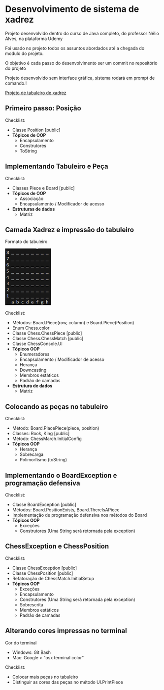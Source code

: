 # Desenvolvimento de sistema de xadrez

Projeto desenvolvido dentro do curso de Java completo, do professor Nélio Alves, na plataforma Udemy

Foi usado no projeto todos os assuntos abordados até a chegada do modulo do projeto.

O objetivo é cada passo do desenvolvimento ser um commit no repositório do projeto

Projeto desenvolvido sem interface gráfica, sistema rodará em prompt de comando.!

[Projeto de tabuleiro de xadrez](chess-system-design.png)


## Primeiro passo: Posição
Checklist:
* Classe Position [public]
* **Tópicos de OOP**
  * Encapsulamento
  * Construtores
  * ToString

## Implementando Tabuleiro e Peça
Checklist:
* Classes Piece e Board [public]
* **Tópicos de OOP**
  * Associação
  * Encapsulamento / Modificador de acesso
* **Estruturas de dados**
  * Matriz

## Camada Xadrez e impressão do tabuleiro

Formato do tabuleiro

![Impressão do tabuleiro](image.png)

Checklist:
* Métodos: Board.Piece(row, column) e Board.Piece(Position)
* Enum Chess.color
* Classe Chess.ChessPiece [public]
* Classe Chess.ChessMatch [public]
* Classe ChessConsole.UI
* **Tópicos OOP**
  * Enumeradores
  * Encapsulamento / Modificador de acesso
  * Herança
  * Downcasting
  * Membros estáticos
  * Padrão de camadas
* **Estrutura de dados**
  * Matriz

## Colocando as peças no tabuleiro
Checklist:
* Método: Board.PlacePiece(piece, position)
* Classes: Rook, King [public]
* Método: ChessMarch.InitialConfig
* **Tópicos OOP**
  * Herança
  * Sobrecarga
  * Polimorfismo (toString)

## Implementando o BoardException e programação defensiva
Checklist:
* Classe BoardException [public]
* Métodos: Board.PositionExists, Board.ThereIsAPiece
* Implementação de programação defensiva nos métodos do Board
* **Tópicos OOP**
  * Exceções
  * Construtores (Uma String será retornada pela exception)

## ChessException e ChessPosition
Checklist:
* Classe ChessException [public]
* Classe ChessPosition [public]
* Refatoração de ChessMatch.InitialSetup
*  **Tópicos OOP**
   *  Exceções
   *  Encapsulamento
   *  Construtores (Uma String será retornada pela exception)
   *  Sobrescrita
   *  Membros estáticos
   *  Padrão de camadas

## Alterando cores impressas no terminal
Cor do terminal
* Windows: Git Bash
* Mac: Google > "osx terminal color"

Checklist:
* Colocar mais peças no tabuleiro
* Distinguir as cores das peças no método UI.PrintPiece